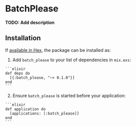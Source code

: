 # BatchPlease

**TODO: Add description**

## Installation

If [available in Hex](https://hex.pm/docs/publish), the package can be installed as:

  1. Add `batch_please` to your list of dependencies in `mix.exs`:

    ```elixir
    def deps do
      [{:batch_please, "~> 0.1.0"}]
    end
    ```

  2. Ensure `batch_please` is started before your application:

    ```elixir
    def application do
      [applications: [:batch_please]]
    end
    ```

